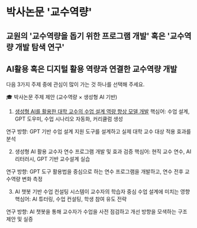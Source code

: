 # 박사논문 '교수역량'
##  교원의 '교수역량을 돕기 위한 프로그램 개발' 혹은 '교수역량 개발 탐색 연구'
##  AI활용 혹은 디지털 활용 역량과 연결한 교수역량 개발

다음 3가지 주제 중에 관심이 많이 가는 것 하나를 선택해 주세요.

🎓 박사논문 주제 제안 (교수역량 × 생성형 AI 기반)
1. [생성형 AI를 활용한 대학 교수의 수업 설계 역량 향상 모델 개발](https://github.com/jcshim/cmh/blob/main/multi/readme.md)
핵심어: 수업 설계, GPT 도우미, 수업 시나리오 자동화, 커리큘럼 생성

연구 방향: GPT 기반 수업 설계 지원 도구를 설계하고 실제 대학 교수 대상 적용 효과를 분석

2. 생성형 AI 활용 교수자 연수 프로그램 개발 및 효과 검증
핵심어: 현직 교수 연수, AI 리터러시, GPT 기반 교수설계 실습

연구 방향: GPT 도구 활용법을 중심으로 하는 연수 프로그램을 개발하고, 연수 전후 교수역량 변화 측정

3. AI 챗봇 기반 수업 컨설팅 시스템이 교수자의 학습자 중심 수업 설계에 미치는 영향
핵심어: AI 튜터링, 수업 컨설팅, 학생 참여 유도 전략

연구 방향: AI 챗봇을 통해 교수자가 수업을 사전 점검하고 개선 방향을 모색하는 구조 제안 및 실증
